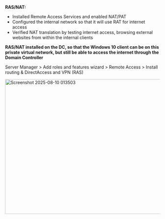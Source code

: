 **RAS/NAT:**
- Installed Remote Access Services and enabled NAT/PAT
- Configured the internal network so that it will use RAT for internet access
- Verified NAT translation by testing internet access, browsing external websites from within the internal clients

**RAS/NAT installed on the DC, so that the Windows 10 client can be on this private virtual network, but still be able to access the internet through the Domain Controller**

Server Manager > Add roles and features wizard > Remote Access > Install routing & DirectAccess and VPN (RAS)

<img width="621" height="438" alt="Screenshot 2025-08-10 013503" src="https://github.com/user-attachments/assets/a4e897b8-07f5-4e08-803f-02491ad1ae94" />
